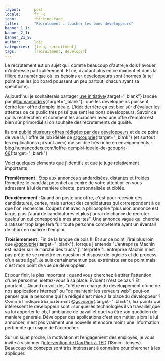 ```yaml
---
layout:      post
locale:      fr_FR
icon:        thinking-face
title:       "Recrutement : toucher les bons développeurs"
banner_1_1:  
banner_2_1:  
banner_21_9: 
author:      loic
categories:  [tech, recruitment]
tags:        [recruitment, developer]
---
```


Le recrutement est un sujet qui, comme beaucoup d'autre je dois l'avouer, m'intéresse particulièrement.
Et ce, d'autant plus en ce moment et dans la filière du numérique où les besoins en développeurs sont énormes
(à tel point que les job board poussent un peu partout, chacun ayant sa spécificité).

Aujourd'hui je souhaiterais partager [une initiative](https://blog.humancoders.com/ecrivez-votre-offre-demploi-ideale-181){:target="_blank"}
lancée par [@humancoders](https://twitter.com/humancoders){:target="_blank"} : que les développeurs puissent écrire leur offre d'emploi idéale.
L'idée derrière ça est bien sûr d'évaluer les attentes de ce public très prisé que sont les bons développeurs.
Savoir ce qu'ils recherchent et comment les accrocher avec une offre d'emploi est bien sûr primordial si on souhaite des recrutements de qualité. 

Ils ont [publié plusieurs offres rédigées par des développeurs](https://blog.humancoders.com/tag/offre-demploi-ideale) et de ce point de vue là,
l'offre de job idéale de [@gcouprie](https://twitter.com/gcouprie){:target="_blank"} (et surtout les explications qui vont avec)
me semble très riche en enseignements :
[blog.humancoders.com/loffre-demploi-ideale-de-gcouprie-66](https://blog.humancoders.com/loffre-demploi-ideale-de-gcouprie-66){:target="_blank"}

Voici quelques éléments que j'identifie et que je juge relativement importants :

**Premièrement** : Stop aux annonces standardisées, distantes et froides.
Remettez le candidat potentiel au centre de votre attention en vous adressant à lui de manière directe, personnalisée et ciblée.

**Deuxièmement** : Quand on poste une offre, c'est pour recevoir des candidatures, certes,
mais surtout des candidatures qui correspondent à ce que l'on recherche.
Coupez net avec la philosophie "plus mon annonce est large, plus j'aurai de candidatures et plus j'aurai de chance de recruter quelqu'un qui correspond à mes attentes".
Une annonce vague qui cherche à ratisser trop large fera fuir toute personne compétente ayant un éventail de choix en matière d'emploi.

**Troisièmement** : Fin de la langue de bois !!! Et sur ce point, j'irai plus loin que [@gcouprie](https://twitter.com/gcouprie){:target="_blank"},
lorsque j'entends "L'entreprise Machin est leader sur le marché des trucs"
j'interprète "L'entreprise Machin n'est pas prête de se remettre en question et dispose de logiciels et de process d'un autre âge".
Je suis certainement un peu extrémiste sur ce point mais c'est mon point de vue de développeur.

Et pour finir, le plus important : quand vous cherchez à attirer l'attention d'une personne, mettez-vous à sa place.
Évident  n'est ce pas ? Et pourtant... Quand on voit des "d'être en charge du développement d'une de nos applications internes"
ou "de maintenir les serveurs web", peut-on penser que la personne qui l'a rédigé s'est mise à la place du développeur ?
Comme l'indique très justement [@gcouprie](https://twitter.com/gcouprie){:target="_blank"}, les points qui intéressent le développeur sont :
sur quelles technologies il va travailler,que va lui apporter le job, l'ambiance de travail et quel va être son quotidien de manière générale.
Développer des applications c'est son métier, alors le lui annoncer, n'est pas vraiment une nouvelle
et encore moins une information pertinente qui risque de l'accrocher.

Sur un sujet proche, la motivation et l'engagement des employés, je vous invite à visionner
l'[intervention de Dan Pink à TED](https://www.ted.com/talks/dan_pink_the_puzzle_of_motivation) (18min intenses).
Beaucoup de concepts sont très intéressant à connaitre pour chercher à les appliquer.
